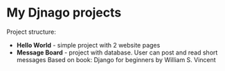 # **My Djnago projects**

Project structure:
- **Hello World** - simple project with 2 website pages 
- **Message Board** - project with database. User can post and read short messages 
Based on book: Django for beginners by William S. Vincent